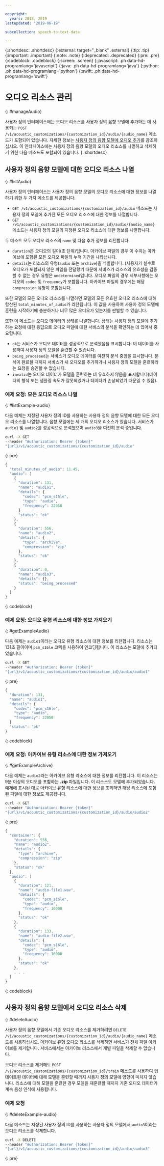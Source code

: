 ```yaml
---

copyright:
  years: 2018, 2019
lastupdated: "2019-06-19"

subcollection: speech-to-text-data

---
```


{:shortdesc: .shortdesc}
{:external: target="_blank" .external}
{:tip: .tip}
{:important: .important}
{:note: .note}
{:deprecated: .deprecated}
{:pre: .pre}
{:codeblock: .codeblock}
{:screen: .screen}
{:javascript: .ph data-hd-programlang='javascript'}
{:java: .ph data-hd-programlang='java'}
{:python: .ph data-hd-programlang='python'}
{:swift: .ph data-hd-programlang='swift'}

# 오디오 리소스 관리
{: #manageAudio}

사용자 정의 인터페이스에는 오디오 리소스를 사용자 정의 음향 모델에 추가하는 데 사용되는 `POST /v1/acoustic_customizations/{customization_id}/audio/{audio_name}` 메소드가 포함되어 있습니다. 자세한 정보는 [사용자 정의 음향 모델에 오디오 추가](/docs/services/speech-to-text-data?topic=speech-to-text-data-acoustic#addAudio)를 참조하십시오. 이 인터페이스에는 사용자 정의 음향 모델의 오디오 리소스를 나열하고 삭제하기 위한 다음 메소드도 포함되어 있습니다.
{: shortdesc}

## 사용자 정의 음향 모델에 대한 오디오 리소스 나열
{: #listAudio}

사용자 정의 인터페이스는 사용자 정의 음향 모델의 오디오 리소스에 대한 정보를 나열하기 위한 두 가지 메소드를 제공합니다.

-   `GET /v1/acoustic_customizations/{customization_id}/audio` 메소드는 사용자 정의 모델에 추가된 모든 오디오 리소스에 대한 정보를 나열합니다.
-   `GET /v1/acoustic_customizations/{customization_id}/audio/{audio_name}` 메소드는 사용자 정의 모델의 지정된 오디오 리소스에 대한 정보를 나열합니다.

두 메소드 모두 오디오 리소스의 `name` 및 다음 추가 정보를 리턴합니다.

-   `duration`은 오디오의 길이(초 단위)입니다. 아카이브 파일의 경우 이 수치는 아카이브에 포함된 모든 오디오 파일의 누적 기간을 나타냅니다.
-   `details`는 리소스의 유형(`audio` 또는 `archive`)을 식별합니다. (사용자가 실수로 오디오가 포함되지 않은 파일을 전달했기 때문에 서비스가 리소스의 유효성을 검증할 수 없는 경우 유형은 `undetermined`입니다. 오디오 파일의 경우 세부사항에는 오디오의 `codec` 및 `frequency`가 포함됩니다. 아카이브 파일의 경우에는 해당 `compression` 유형이 포함됩니다.

또한 모델의 모든 오디오 리소스를 나열하면 모델의 모든 유효한 오디오 리소스에 대해 합산된 `total_minutes_of_audio`가 리턴됩니다. 이 값을 사용하여 사용자 정의 모델에 훈련을 시작하기에 충분하거나 너무 많은 오디오가 있는지를 판별할 수 있습니다.

또한 이 메소드는 오디오 데이터의 상태를 나열합니다. 상태는 사용자 정의 모델에 추가하는 요청에 대한 응답으로 오디오 파일에 대한 서비스의 분석을 확인하는 데 있어서 중요합니다.

-   `ok`는 서비스가 오디오 데이터를 성공적으로 분석했음을 표시합니다. 이 데이터를 사용하여 사용자 정의 모델을 훈련할 수 있습니다.
-   `being_processed`는 서비스가 오디오 데이터를 여전히 분석 중임을 표시합니다. 분석이 완료될 때까지 서비스가 새 오디오를 추가하거나 사용자 정의 모델을 훈련하라는 요청을 승인할 수 없습니다.
-   `invalid`는 오디오 데이터가 모델을 훈련하는 데 유효하지 않음을 표시합니다(데이터의 형식 또는 샘플링 속도가 잘못되었거나 데이터가 손상되었기 때문일 수 있음).

### 예제 요청: 모든 오디오 리소스 나열
{: #listExample-audio}

다음 예제는 지정된 사용자 정의 ID를 사용하는 사용자 정의 음향 모델에 대한 모든 오디오 리소스를 나열합니다. 음향 모델에는 세 개의 오디오 리소스가 있습니다. 서비스가 `audio1` 및 `audio2`를 성공적으로 분석했으며 `audio3`을 여전히 분석 중입니다.

```bash
curl -X GET
--header "Authorization: Bearer {token}"
"{url}/v1/acoustic_customizations/{customization_id}/audio"
```
{: pre}

```javascript
{
  "total_minutes_of_audio": 11.45,
  "audio": [
    {
      "duration": 131,
      "name": "audio1",
      "details": {
        "codec": "pcm_s16le",
        "type": "audio",
        "frequency": 22050
      }
      "status": "ok"
    },
    {
      "duration": 556,
      "name": "audio2",
      "details": {
        "type": "archive",
        "compression": "zip"
      },
      "status": "ok"
    },
    {
      "duration": 0,
      "name": "audio3",
      "details": {},
      "status": "being_processed"
    }
  ]
}
```
{: codeblock}

### 예제 요청: 오디오 유형 리소스에 대한 정보 가져오기
{: #getExampleAudio}

다음 예제는 `audio1`이라는 오디오 유형 리소스에 대한 정보를 리턴합니다. 리소스는 131초 길이이며 `pcm_s16le` 코텍을 사용하여 인코딩됩니다. 이 리소스는 모델에 추가되었습니다.

```bash
curl -X GET
--header "Authorization: Bearer {token}"
"{url}/v1/acoustic_customizations/{customization_id}/audio/audio1"
```
{: pre}

```javascript
{
  "duration": 131,
  "name": "audio1",
  "details": {
    "codec": "pcm_s16le",
    "type": "audio",
    "frequency": 22050
  }
  "status": "ok"
}
```
{: codeblock}

### 예제 요청: 아카이브 유형 리소스에 대한 정보 가져오기
{: #getExampleArchive}

다음 예제는 `audio2`라는 아카이브 유형 리소스에 대한 정보를 리턴합니다. 이 리소스는 9분 이상의 오디오를 포함하는 **.zip** 파일입니다. 이 리소스도 모델에 추가되었습니다. 예제에 표시된 대로 아카이브 유형 리소스에 대한 정보를 조회하면 해당 리소스에 포함된 파일에 대한 정보도 제공됩니다.

```bash
curl -X GET
--header "Authorization: Bearer {token}"
"{url}/v1/acoustic_customizations/{customization_id}/audio/audio2"
```
{: pre}

```javascript
{
  "container": {
    "duration": 556,
    "name": "audio2",
    "details": {
      "type": "archive",
      "compression": "zip"
    },
    "status": "ok"
  },
  "audio": [
    {
      "duration": 121,
      "name": "audio-file1.wav",
      "details": {
        "codec": "pcm_s16le",
        "type": "audio",
        "frequency": 16000
      },
      "status": "ok"
    },
    {
      "duration": 133,
      "name": "audio-file2.wav",
      "details": {
        "codec": "pcm_s16le",
        "type": "audio",
        "frequency": 16000
      },
      "status": "ok"
    },
    . . .
  ]
}
```
{: codeblock}

## 사용자 정의 음향 모델에서 오디오 리소스 삭제
{: #deleteAudio}

사용자 정의 음향 모델에서 기존 오디오 리소스를 제거하려면 `DELETE /v1/acoustic_customizations/{customization_id}/audio/{audio_name}` 메소드를 사용하십시오. 아카이브 유형 오디오 리소스를 삭제하면 서비스가 전체 파일 아카이브를 제거합니다. 서비스에서는 아카이브 리소스에서 개별 파일을 삭제할 수 없습니다.

오디오 리소스를 제거해도 `POST /v1/acoustic_customizations/{customization_id}/train` 메소드를 사용하여 업데이트된 데이터에 대해 모델을 훈련할 때까지 사용자 정의 모델에 영향이 미치지 않습니다. 리소스에 대해 모델을 훈련한 경우 모델을 재훈련할 때까지 기존 오디오 데이터가 계속 음성 인식에 사용됩니다.

### 예제 요청
{: #deleteExample-audio}

다음 메소드는 지정된 사용자 정의 ID를 사용하는 사용자 정의 모델에서 `audio3`이라는 오디오 리소스를 삭제합니다.

```bash
curl -X DELETE
--header "Authorization: Bearer {token}"
"{url}/v1/acoustic_customizations/{customization_id}/audio/audio3"
```
{: pre}
